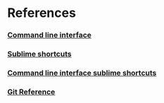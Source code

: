 # References

### [Command line interface](COMMAND-LINE-INTERFACE.md)

### [Sublime shortcuts](SUBLIME-SHORTCUTS.md)

### [Command line interface sublime shortcuts](COMMAND-LINE-CHEAT-SHEET.md)

### [Git Reference](GIT.md)




